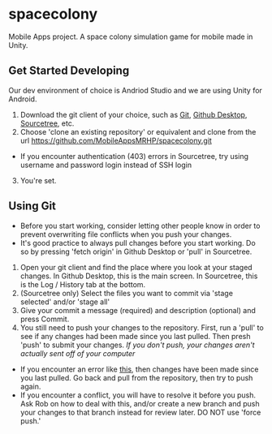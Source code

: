 # spacecolony
Mobile Apps project. A space colony simulation game for mobile made in Unity.


## Get Started Developing
Our dev environment of choice is Andriod Studio and we are using Unity for Android.

1. Download the git client of your choice, such as [Git](https://git-scm.com/downloads), [Github Desktop](https://desktop.github.com/), [Sourcetree](https://www.sourcetreeapp.com/), etc.
2. Choose 'clone an existing repository' or equivalent and clone from the url https://github.com/MobileAppsMRHP/spacecolony.git
  - If you encounter authentication (403) errors in Sourcetree, try using username and password login instead of SSH login
3. You're set. 

## Using Git
- Before you start working, consider letting other people know in order to prevent overwriting file conflicts when you push your changes.
- It's good practice to always pull changes before you start working. Do so by pressing 'fetch origin' in Github Desktop or 'pull' in Sourcetree.

1. Open your git client and find the place where you look at your staged changes. In Github Desktop, this is the main screen. In Sourcetree, this is the Log / History tab at the bottom. 
2. (Sourcetree only) Select the files you want to commit via 'stage selected' and/or 'stage all'
3. Give your commit a message (required) and description (optional) and press Commit.
4. You still need to push your changes to the repository. First, run a 'pull' to see if any changes had been made since you last pulled. Then presh 'push' to submit your changes. *If you don't push, your changes aren't actually sent off of your computer*
  - If you encounter an error like [this](https://gist.github.com/budak7273/11263d4a88483189532e38d4d1d8947c), then changes have been made since you last pulled. Go back and pull from the repository, then try to push again.
  - If you encounter a conflict, you will have to resolve it before you push. Ask Rob on how to deal with this, and/or create a new branch and push your changes to that branch instead for review later. DO NOT use 'force push.'
